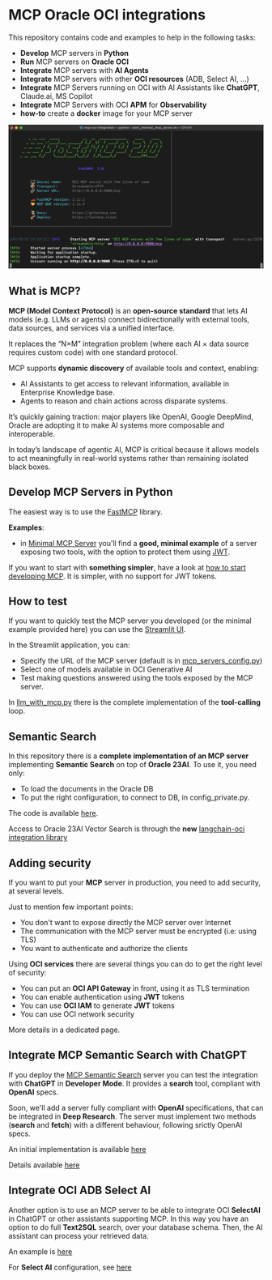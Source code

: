# MCP Oracle OCI integrations
This repository contains code and examples to help in the following tasks:
* **Develop** MCP servers in **Python**
* **Run** MCP servers on **Oracle OCI**
* **Integrate** MCP servers with **AI Agents**
* **Integrate** MCP servers with other **OCI resources** (ADB, Select AI, ...)
* **Integrate** MCP Servers running on OCI with AI Assistants like **ChatGPT**, Claude.ai, MS Copilot
* **Integrate** MCP Servers with OCI **APM** for **Observability**
* **how-to** create a **docker** image for your MCP server

![MCP console](./images/mcp_cli.png)

## What is MCP?
**MCP (Model Context Protocol)** is an **open-source standard** that lets AI models (e.g. LLMs or agents) connect bidirectionally with external tools, data sources, and services via a unified interface. 

It replaces the “N×M” integration problem (where each AI × data source requires custom code) with one standard protocol. 

MCP supports **dynamic discovery** of available tools and context, enabling:
* AI Assistants to get access to relevant information, available in Enterprise Knowledge base.
* Agents to reason and chain actions across disparate systems. 

It’s quickly gaining traction: major players like OpenAI, Google DeepMind, Oracle are adopting it to make AI systems more composable and interoperable. 

In today’s landscape of agentic AI, MCP is critical because it allows models to act meaningfully in real-world systems rather than remaining isolated black boxes.

## Develop MCP Servers in Python
The easiest way is to use the [FastMCP](https://gofastmcp.com/getting-started/welcome) library.

**Examples**:
* in [Minimal MCP Server](./minimal_mcp_server.py) you'll find a **good, minimal example** of a server exposing two tools, with the option to protect them using [JWT](https://www.jwt.io/introduction#what-is-json-web-token).

If you want to start with **something simpler**, have a look at [how to start developing MCP](./how_to_start_mcp.md). It is simpler, with no support for JWT tokens.

## How to test
If you want to quickly test the MCP server you developed (or the minimal example provided here) you can use the [Streamlit UI](./ui_mcp_agent.py).

In the Streamlit application, you can:
* Specify the URL of the MCP server (default is in [mcp_servers_config.py](./mcp_servers_config.py))
* Select one of models available in OCI Generative AI
* Test making questions answered using the tools exposed by the MCP server.

In [llm_with_mcp.py](./llm_with_mcp.py) there is the complete implementation of the **tool-calling** loop.

## Semantic Search
In this repository there is a **complete implementation of an MCP server** implementing **Semantic Search** on top of **Oracle 23AI**.
To use it, you need only:
* To load the documents in the Oracle DB
* To put the right configuration, to connect to DB, in config_private.py.

The code is available [here](./mcp_semantic_search_with_iam.py). 

Access to Oracle 23AI Vector Search is through the **new** [langchain-oci integration library](https://github.com/oracle/langchain-oracle)

## Adding security
If you want to put your **MCP** server in production, you need to add security, at several levels.

Just to mention few important points:
* You don't want to expose directly the MCP server over Internet
* The communication with the MCP server must be encrypted (i.e: using TLS)
* You want to authenticate and authorize the clients

Using **OCI services** there are several things you can do to get the right level of security:
* You can put an **OCI API Gateway** in front, using it as TLS termination
* You can enable authentication using **JWT** tokens
* You can use **OCI IAM** to generate **JWT** tokens
* You can use OCI network security

More details in a dedicated page.

## Integrate MCP Semantic Search with ChatGPT
If you deploy the [MCP Semantic Search](./mcp_semantic_search_with_iam.py) server you can test the integration with **ChatGPT** in **Developer Mode**. It provides a **search** tool, compliant with **OpenAI** specs. 

Soon, we'll add a server fully compliant with **OpenAI** specifications, that can be integrated in **Deep Research**. The server must implement two methods (**search** and **fetch**) with a different behaviour, following srictly OpenAI specs.

An initial implementation is available [here](./mcp_deep_research_with_iam.py)

Details available [here](./integrate_chatgpt.md)

## Integrate OCI ADB Select AI
Another option is to use an MCP server to be able to integrate OCI **SelectAI** in ChatGPT or other assistants supporting MCP.
In this way you have an option to do full **Text2SQL** search, over your database schema. Then, the AI assistant can process your retrieved data.

An example is [here](./mcp_selectai.py)

For **Select AI** configuration, see [here](./configure_select_ai.md)


